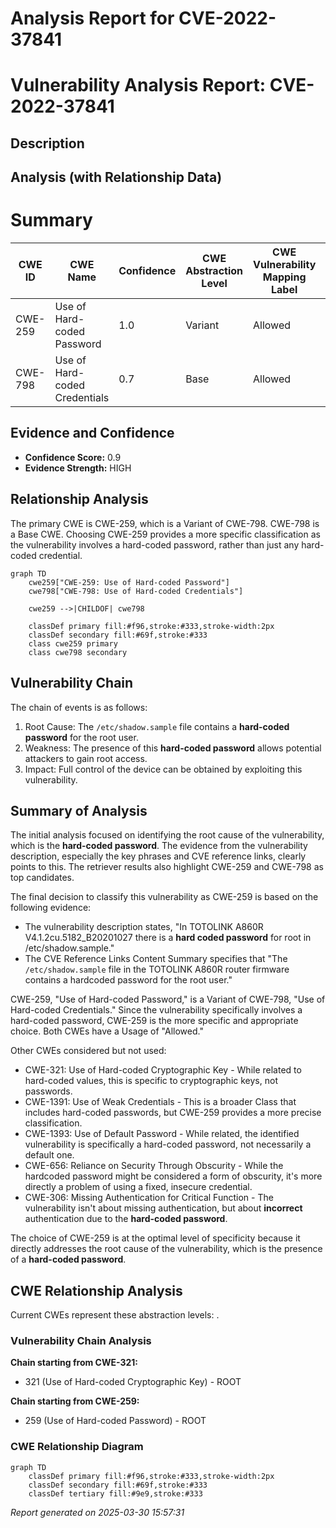 # Analysis Report for CVE-2022-37841

# Vulnerability Analysis Report: CVE-2022-37841

## Description



## Analysis (with Relationship Data)

# Summary
| CWE ID | CWE Name | Confidence | CWE Abstraction Level | CWE Vulnerability Mapping Label | CWE-Vulnerability Mapping Notes |
|---|---|---|---|---|---|
| CWE-259 | Use of Hard-coded Password | 1.0 | Variant | Allowed | Primary CWE |
| CWE-798 | Use of Hard-coded Credentials | 0.7 | Base | Allowed | Secondary Candidate |

## Evidence and Confidence

*   **Confidence Score:** 0.9
*   **Evidence Strength:** HIGH

## Relationship Analysis
The primary CWE is CWE-259, which is a Variant of CWE-798. CWE-798 is a Base CWE. Choosing CWE-259 provides a more specific classification as the vulnerability involves a hard-coded password, rather than just any hard-coded credential.

```mermaid
graph TD
    cwe259["CWE-259: Use of Hard-coded Password"]
    cwe798["CWE-798: Use of Hard-coded Credentials"]
    
    cwe259 -->|CHILDOF| cwe798
    
    classDef primary fill:#f96,stroke:#333,stroke-width:2px
    classDef secondary fill:#69f,stroke:#333
    class cwe259 primary
    class cwe798 secondary
```

## Vulnerability Chain
The chain of events is as follows:
1.  Root Cause: The `/etc/shadow.sample` file contains a **hard-coded password** for the root user.
2.  Weakness: The presence of this **hard-coded password** allows potential attackers to gain root access.
3.  Impact: Full control of the device can be obtained by exploiting this vulnerability.

## Summary of Analysis
The initial analysis focused on identifying the root cause of the vulnerability, which is the **hard-coded password**. The evidence from the vulnerability description, especially the key phrases and CVE reference links, clearly points to this. The retriever results also highlight CWE-259 and CWE-798 as top candidates.

The final decision to classify this vulnerability as CWE-259 is based on the following evidence:

*   The vulnerability description states, "In TOTOLINK A860R V4.1.2cu.5182_B20201027 there is a **hard coded password** for root in /etc/shadow.sample."
*   The CVE Reference Links Content Summary specifies that "The `/etc/shadow.sample` file in the TOTOLINK A860R router firmware contains a hardcoded password for the root user."

CWE-259, "Use of Hard-coded Password," is a Variant of CWE-798, "Use of Hard-coded Credentials." Since the vulnerability specifically involves a hard-coded password, CWE-259 is the more specific and appropriate choice. Both CWEs have a Usage of "Allowed."

Other CWEs considered but not used:

*   CWE-321: Use of Hard-coded Cryptographic Key - While related to hard-coded values, this is specific to cryptographic keys, not passwords.
*   CWE-1391: Use of Weak Credentials - This is a broader Class that includes hard-coded passwords, but CWE-259 provides a more precise classification.
*   CWE-1393: Use of Default Password - While related, the identified vulnerability is specifically a hard-coded password, not necessarily a default one.
*   CWE-656: Reliance on Security Through Obscurity - While the hardcoded password might be considered a form of obscurity, it's more directly a problem of using a fixed, insecure credential.
*   CWE-306: Missing Authentication for Critical Function - The vulnerability isn't about missing authentication, but about **incorrect** authentication due to the **hard-coded password**.

The choice of CWE-259 is at the optimal level of specificity because it directly addresses the root cause of the vulnerability, which is the presence of a **hard-coded password**.


## CWE Relationship Analysis

Current CWEs represent these abstraction levels: .


### Vulnerability Chain Analysis

**Chain starting from CWE-321:**
- 321 (Use of Hard-coded Cryptographic Key) - ROOT


**Chain starting from CWE-259:**
- 259 (Use of Hard-coded Password) - ROOT



### CWE Relationship Diagram

```mermaid
graph TD
    classDef primary fill:#f96,stroke:#333,stroke-width:2px
    classDef secondary fill:#69f,stroke:#333
    classDef tertiary fill:#9e9,stroke:#333
```



*Report generated on 2025-03-30 15:57:31*
